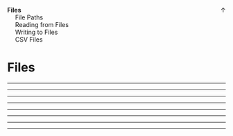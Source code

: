 <link rel="stylesheet" href="{{baseUrl}}/css/programming.css">

<div class="website-content">
<div id="toc">

<span id="home↑"><span style="float:right">[<span class="glyphicon glyphicon-home" aria-hidden="true"></span> ↑](../index.html)</span></span>
* [**Files**](#files)
  * [File Paths](#file-paths)
  * [Reading from Files](#reading-from-files)
  * [Writing to Files](#writing-to-files)
  * [CSV Files](#csv-files)

  
</div>
<div id="main">

# Files

<include src="../files-paths/text.md" /><hr><hr>
<include src="../files-reading/text.md" /><hr><hr>
<include src="../files-writing/text.md" /><hr><hr>
<include src="../files-csv/text.md" /><hr><hr>

</div>
</div>